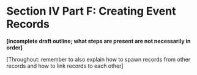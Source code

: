 # Section IV Part F: Creating Event Records

**[incomplete draft outline; what steps are present are not necessarily in order]**

[Throughout: remember to also explain how to spawn records from other records and how to link records to each other]
